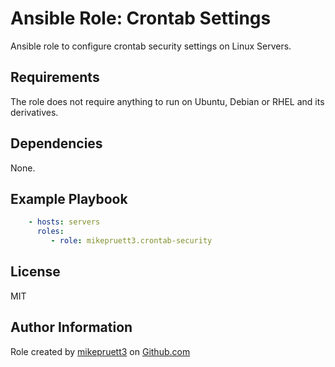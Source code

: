 Ansible Role: Crontab Settings
=========

Ansible role to configure crontab security settings on Linux Servers.

Requirements
------------

The role does not require anything to run on Ubuntu, Debian or RHEL and its derivatives.

Dependencies
------------

None.

Example Playbook
----------------

``` yaml
    - hosts: servers
      roles:
         - role: mikepruett3.crontab-security
```

License
-------

MIT

Author Information
------------------

Role created by [mikepruett3](https://github.com/mikepruett3) on [Github.com](https://github.com/mikepruett3/ansible-role-crontab-security)
